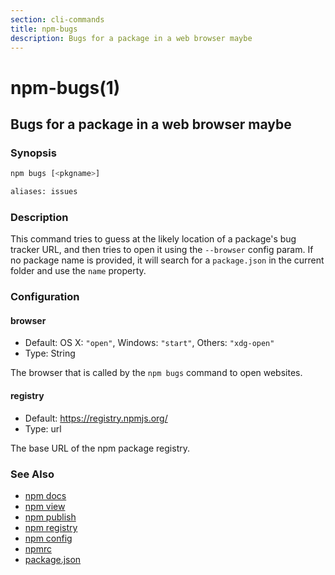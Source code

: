 ```yaml
---
section: cli-commands
title: npm-bugs
description: Bugs for a package in a web browser maybe
---
```


# npm-bugs(1)

## Bugs for a package in a web browser maybe

### Synopsis

```bash
npm bugs [<pkgname>]

aliases: issues
```

### Description

This command tries to guess at the likely location of a package's
bug tracker URL, and then tries to open it using the `--browser`
config param. If no package name is provided, it will search for
a `package.json` in the current folder and use the `name` property.

### Configuration

#### browser

- Default: OS X: `"open"`, Windows: `"start"`, Others: `"xdg-open"`
- Type: String

The browser that is called by the `npm bugs` command to open websites.

#### registry

- Default: https://registry.npmjs.org/
- Type: url

The base URL of the npm package registry.

### See Also

- [npm docs](/cli-commands/npm-docs)
- [npm view](/cli-commands/npm-view)
- [npm publish](/cli-commands/npm-publish)
- [npm registry](/using-npm/registry)
- [npm config](/cli-commands/npm-config)
- [npmrc](/configuring-npm/npmrc)
- [package.json](/configuring-npm/package-json)

